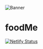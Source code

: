 ![Banner](https://github.com/kamzyc/foodme/blob/master/src/readme-file/banner.png)

# foodMe

[![Netlify Status](https://api.netlify.com/api/v1/badges/eba3c020-2bf5-486b-b8b4-f86ae4533001/deploy-status)](https://food-me.netlify.app/)
